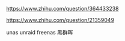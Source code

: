 https://www.zhihu.com/question/364433238



https://www.zhihu.com/question/21359049



unas unraid freenas 黑群晖